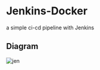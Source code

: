 # Jenkins-Docker
a simple ci-cd pipeline with Jenkins
## Diagram
![jen](https://github.com/alilotfi23/jenkins-docker/assets/91953142/ba509459-002a-4030-9989-d635dedecd9c)
